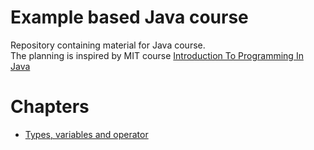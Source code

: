 # Example based Java course
Repository containing material for Java course.  
The planning is inspired by MIT course [Introduction To Programming In Java](https://ocw.mit.edu/courses/6-092-introduction-to-programming-in-java-january-iap-2010/)

# Chapters

- [Types, variables and operator](ch-01)

